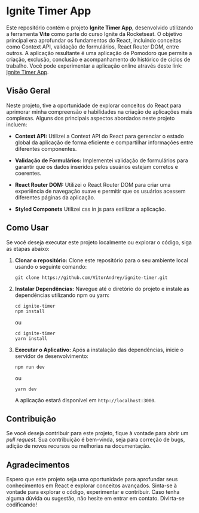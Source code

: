 # Ignite Timer App

Este repositório contém o projeto **Ignite Timer App**, desenvolvido utilizando a ferramenta **Vite** como parte do curso Ignite da Rocketseat. O objetivo principal era aprofundar os fundamentos do React, incluindo conceitos como Context API, validação de formulários, React Router DOM, entre outros. A aplicação resultante é uma aplicação de Pomodoro que permite a criação, exclusão, conclusão e acompanhamento do histórico de ciclos de trabalho. Você pode experimentar a aplicação online através deste link: [Ignite Timer App](https://ignite-timer-woad-five.vercel.app/).

## Visão Geral

Neste projeto, tive a oportunidade de explorar conceitos do React para aprimorar minha compreensão e habilidades na criação de aplicações mais complexas. Alguns dos principais aspectos abordados neste projeto incluem:

- **Context API:** Utilizei a Context API do React para gerenciar o estado global da aplicação de forma eficiente e compartilhar informações entre diferentes componentes.

- **Validação de Formulários:** Implementei validação de formulários para garantir que os dados inseridos pelos usuários estejam corretos e coerentes.

- **React Router DOM:** Utilizei o React Router DOM para criar uma experiência de navegação suave e permitir que os usuários acessem diferentes páginas da aplicação.

-  **Styled Componets** Utilizei css in js para estilizar a aplicação.

## Como Usar

Se você deseja executar este projeto localmente ou explorar o código, siga as etapas abaixo:

1. **Clonar o repositório:** Clone este repositório para o seu ambiente local usando o seguinte comando:

   ```
   git clone https://github.com/VitorAndrey/ignite-timer.git
   ```

2. **Instalar Dependências:** Navegue até o diretório do projeto e instale as dependências utilizando npm ou yarn:

   ```
   cd ignite-timer
   npm install
   ```

   ou

   ```
   cd ignite-timer
   yarn install
   ```

3. **Executar o Aplicativo:** Após a instalação das dependências, inicie o servidor de desenvolvimento:

   ```
   npm run dev
   ```

   ou

   ```
   yarn dev
   ```

   A aplicação estará disponível em `http://localhost:3000`.

## Contribuição

Se você deseja contribuir para este projeto, fique à vontade para abrir um _pull request_. Sua contribuição é bem-vinda, seja para correção de bugs, adição de novos recursos ou melhorias na documentação.

## Agradecimentos

Espero que este projeto seja uma oportunidade para aprofundar seus conhecimentos em React e explorar conceitos avançados. Sinta-se à vontade para explorar o código, experimentar e contribuir. Caso tenha alguma dúvida ou sugestão, não hesite em entrar em contato. Divirta-se codificando!
